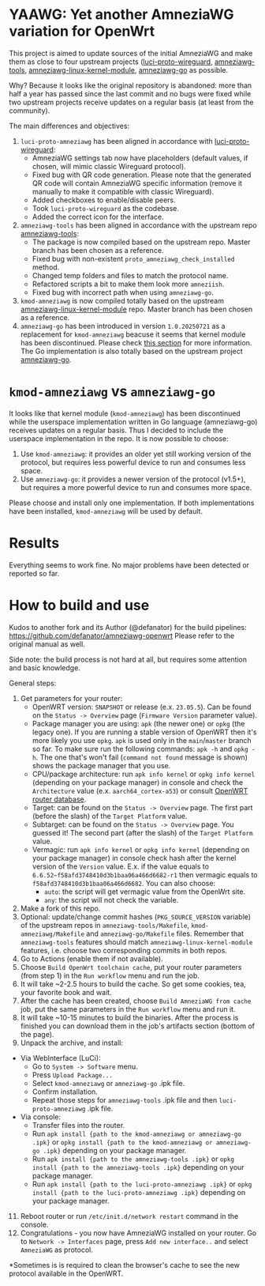# YAAWG: Yet another AmneziaWG variation for OpenWrt

This project is aimed to update sources of the initial AmneziaWG and make them as close to four upstream projects ([luci-proto-wireguard](https://github.com/openwrt/luci/tree/master/protocols/luci-proto-wireguard), [amneziawg-tools](https://github.com/amnezia-vpn/amneziawg-tools/), [amneziawg-linux-kernel-module](https://github.com/amnezia-vpn/amneziawg-linux-kernel-module), [amneziawg-go](https://github.com/amnezia-vpn/amneziawg-go) as possible.

Why? Because it looks like the original repository is abandoned: more than half a year has passed since the last commit and no bugs were fixed while two upstream projects receive updates on a regular basis (at least from the community).

The main differences and objectives:
1. `luci-proto-amneziawg` has been aligned in accordance with [luci-proto-wireguard](https://github.com/openwrt/luci/tree/master/protocols/luci-proto-wireguard):
   - AmneziaWG settings tab now have placeholders (default values, if chosen, will mimic classic Wireguard protocol).
   - Fixed bug with QR code generation. Please note that the generated QR code will contain AmneziaWG specific information (remove it manually to make it compatible with classic Wireguard).
   - Added checkboxes to enable/disable peers.
   - Took `luci-proto-wireguard` as the codebase.
   - Added the correct icon for the interface.
3. `amneziawg-tools` has been aligned  in accordance with the upstream repo [amneziawg-tools](https://github.com/amnezia-vpn/amneziawg-tools/):
   - The package is now compiled based on the upstream repo. Master branch has been chosen as a reference.
   - Fixed bug with non-existent `proto_amneziawg_check_installed` method.
   - Changed temp folders and files to match the protocol name.
   - Refactored scripts a bit to make them look more `amneziish`.
   - Fixed bug with incorrect path when using `amneziawg-go`.
4. `kmod-amneziawg` is now compiled totally based on the upstream [amneziawg-linux-kernel-module](https://github.com/amnezia-vpn/amneziawg-linux-kernel-module) repo. Master branch has been chosen as a reference.
5. `amneziawg-go` has been introduced in version `1.0.20250721` as a replacement for `kmod-amneziawg` beacuse it seems that kernel module has been discontinued. Please check [this section](#kmod-amneziawg-vs-amneziawg-go) for more information. The Go implementation is also totally based on the upstream project [amneziawg-go](https://github.com/amnezia-vpn/amneziawg-go).

# `kmod-amneziawg` vs `amneziawg-go`
It looks like that kernel module (`kmod-amneziawg`) has been discontinued while the userspace implementation written in Go language (amneziawg-go) receives updates on a regular basis. Thus I decided to include the userspace implementation in the repo. It is now possible to choose:
1. Use `kmod-amneziawg`: it provides an older yet still working version of the protocol, but requires less powerful device to run and consumes less space.
1. Use `amneziawg-go`: it provides a newer version of the protocol (v1.5+), but requires a more powerful device to run and consumes more space.

Please choose and install only one implementation. If both implementations have been installed, `kmod-amneziawg` will be used by default.

# Results

Everything seems to work fine. No major problems have been detected or reported so far.

# How to build and use

Kudos to another fork and its Author (@defanator) for the build pipelines: https://github.com/defanator/amneziawg-openwrt
Please refer to the original manual as well.

Side note: the build process is not hard at all, but requires some attention and basic knowledge.

General steps:
1. Get parameters for your router:
     - OpenWRT version: `SNAPSHOT` or release (e.x. `23.05.5`). Can be found on the `Status -> Overview` page (`Firmware Version` parameter value).
     - Package manager you are using: `apk` (the newer one) or `opkg` (the legacy one). If you are running a stable version of OpenWRT then it's more likely you use `opkg`. `apk` is used only in the `main`/`master` branch so far. To make sure run the following commands: `apk -h` and `opkg -h`. The one that's won't fail (`command not found` message is shown) shows the package manager that you use.
     - CPU/package architecture: run `apk info kernel` or `opkg info kernel` (depending on your package manager) in console and check the `Architecture` value (e.x. `aarch64_cortex-a53`) or consult [OpenWRT router database](https://openwrt.org/toh/start).
     - Target: can be found on the `Status -> Overview` page. The first part (before the slash) of the `Target Platform` value.
     - Subtarget: can be found on the `Status -> Overview` page. You guessed it! The second part (after the slash) of the `Target Platform` value.
     - Vermagic: run `apk info kernel` or `opkg info kernel` (depending on your package manager) in console check hash after the kernel version of the `Version` value. E.x. if the value equals to `6.6.52~f58afd3748410d3b1baa06a466d6682-r1` then vermagic equals to `f58afd3748410d3b1baa06a466d6682`. You can also choose:
         - `auto`: the script will get vermagic value from the OpenWrt site.
         - `any`: the script will not check the variable.
3. Make a fork of this repo.
4. Optional: update/change commit hashes (`PKG_SOURCE_VERSION` variable) of the upstream repos in `amneziawg-tools/Makefile`, `kmod-amneziawg/Makefile` and `amneziawg-go/Makefile` files. Remember that `amneziawg-tools` features should match `amneziawg-linux-kernel-module` features, i.e. choose two corresponding commits in both repos.
5. Go to Actions (enable them if not available).
6. Choose `Build OpenWrt toolchain cache`, put your router parameters (from step 1) in the `Run workflow` menu and run the job.
7. It will take ~2-2.5 hours to build the cache. So get some cookies, tea, your favorite book and wait.
8. After the cache has been created, choose `Build AmneziaWG from cache` job, put the same parameters in the `Run workflow` menu and run it.
9. It will take ~10-15 minutes to build the binaries. After the process is finished you can download them in the job's artifacts section (bottom of the page).
10. Unpack the archive, and install:
   - Via WebInterface (LuCi):
       - Go to `System -> Software` menu.
       - Press `Upload Package...`
       - Select `kmod-amneziawg` or `amneziawg-go` .ipk file.
       - Confirm installation.
       - Repeat those steps for `amneziawg-tools` .ipk file and then `luci-proto-amneziawg` .ipk file.
   - Via console:
       - Transfer files into the router.
       - Run `apk install {path to the kmod-amneziawg or amneziawg-go .ipk}` or `opkg install {path to the kmod-amneziawg or amneziawg-go .ipk}` depending on your package manager.
       - Run `apk install {path to the amneziawg-tools .ipk}` or `opkg install {path to the amneziawg-tools .ipk}` depending on your package manager.
       - Run `apk install {path to the luci-proto-amneziawg .ipk}` or `opkg install {path to the luci-proto-amneziawg .ipk}` depending on your package manager.
11. Reboot router or run `/etc/init.d/network restart` command in the console.
12. Congratulations - you now have AmneziaWG installed on your router. Go to `Network -> Interfaces` page, press `Add new interface..` and select `AmneziaWG` as protocol.

*Sometimes is is required to clean the browser's cache to see the new protocol available in the OpenWRT.

